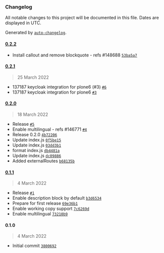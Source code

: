 ### Changelog

All notable changes to this project will be documented in this file. Dates are displayed in UTC.

Generated by [`auto-changelog`](https://github.com/CookPete/auto-changelog).

#### [0.2.2](https://github.com/eea/volto-eea-website-policy/compare/0.2.1...0.2.2)

- Install callout and remove blockquote - refs #148688 [`53ba5a7`](https://github.com/eea/volto-eea-website-policy/commit/53ba5a7153e30f4f41221323393e41d53132fdae)

#### [0.2.1](https://github.com/eea/volto-eea-website-policy/compare/0.2.0...0.2.1)

> 25 March 2022

- 137187 keycloak integration for plone6 (#3) [`#6`](https://github.com/eea/volto-eea-website-policy/pull/6)
- 137187 keycloak integration for plone6 [`#3`](https://github.com/eea/volto-eea-website-policy/pull/3)

#### [0.2.0](https://github.com/eea/volto-eea-website-policy/compare/0.1.1...0.2.0)

> 18 March 2022

- Release [`#5`](https://github.com/eea/volto-eea-website-policy/pull/5)
- Enable multilingual - refs #146771 [`#4`](https://github.com/eea/volto-eea-website-policy/pull/4)
- Release 0.2.0 [`4b72206`](https://github.com/eea/volto-eea-website-policy/commit/4b72206675ab13ed81567df590849613581d7f10)
- Update index.js [`0f5be15`](https://github.com/eea/volto-eea-website-policy/commit/0f5be1553b608f49c9a61bbc69a0f90219260a83)
- Update index.js [`03dd3b1`](https://github.com/eea/volto-eea-website-policy/commit/03dd3b162d3175df00048339bed4f9a7d097a896)
- format index.js [`db4481a`](https://github.com/eea/volto-eea-website-policy/commit/db4481aeeba59a769272659f33278c902fc69bec)
- Update index.js [`dc09886`](https://github.com/eea/volto-eea-website-policy/commit/dc0988640a76a9914381b120f58bb61a9ab1eb39)
- Added externalRoutes [`b68135b`](https://github.com/eea/volto-eea-website-policy/commit/b68135b013fafa93a41ea602ea2fad30879abe0f)

#### [0.1.1](https://github.com/eea/volto-eea-website-policy/compare/0.1.0...0.1.1)

> 4 March 2022

- Release [`#1`](https://github.com/eea/volto-eea-website-policy/pull/1)
- Enable description block by default [`b3d6534`](https://github.com/eea/volto-eea-website-policy/commit/b3d6534a57f7288899c4f59b5cec553370363d8b)
- Prepare for first release [`69e36b1`](https://github.com/eea/volto-eea-website-policy/commit/69e36b1c82b75b0917ef3d433581c50cdcf6c341)
- Enable working copy support [`7c6269d`](https://github.com/eea/volto-eea-website-policy/commit/7c6269d75df915f39c15e8ed0893cc062601e7a7)
- Enable multilingual [`73210b9`](https://github.com/eea/volto-eea-website-policy/commit/73210b90ad968909da0c15583992f8f58e99e632)

#### 0.1.0

> 4 March 2022

- Initial commit [`3800692`](https://github.com/eea/volto-eea-website-policy/commit/3800692f7a4de6460815bd6061facacb986cbef0)

